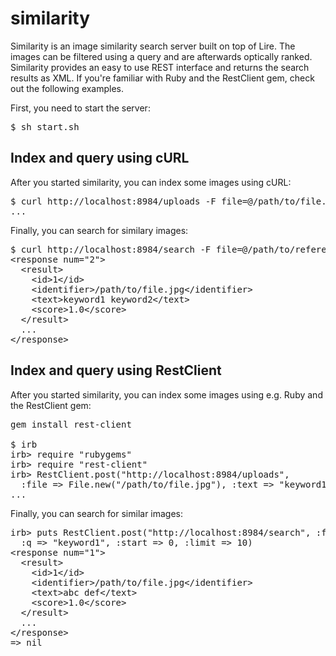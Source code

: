 
# similarity

Similarity is an image similarity search server built on top of Lire.
The images can be filtered using a query and are afterwards optically ranked.
Similarity provides an easy to use REST interface and returns the search results as XML.
If you're familiar with Ruby and the RestClient gem, check out the following examples.

First, you need to start the server:

<pre>
$ sh start.sh
</pre>

## Index and query using cURL

After you started similarity, you can index some images using cURL:

<pre>
$ curl http://localhost:8984/uploads -F file=@/path/to/file.jpg -F "text=keyword1 keyword2" -F id=1
...
</pre>

Finally, you can search for similary images:

<pre>
$ curl http://localhost:8984/search -F file=@/path/to/reference.jpg -F q=keyword1 -F start=0 -F limit=10
&lt;response num="2"&gt;
  &lt;result&gt;
    &lt;id&gt;1&lt;/id&gt;
    &lt;identifier&gt;/path/to/file.jpg&lt;/identifier&gt;
    &lt;text&gt;keyword1 keyword2&lt;/text&gt;
    &lt;score&gt;1.0&lt;/score&gt;
  &lt;/result&gt;
  ...
&lt;/response&gt;
</pre>

## Index and query using RestClient

After you started similarity, you can index some images using e.g. Ruby and the RestClient gem:

<pre>
gem install rest-client

$ irb
irb> require "rubygems"
irb> require "rest-client"
irb> RestClient.post("http://localhost:8984/uploads",
  :file => File.new("/path/to/file.jpg"), :text => "keyword1 keyword2 ...", :id => 1) 
...
</pre>

Finally, you can search for similar images:

<pre>
irb> puts RestClient.post("http://localhost:8984/search", :file => File.new("reference.jpg"),
  :q => "keyword1", :start => 0, :limit => 10)
&lt;response num="1"&gt;
  &lt;result&gt;
    &lt;id&gt;1&lt;/id&gt;
    &lt;identifier&gt;/path/to/file.jpg&lt;/identifier&gt;
    &lt;text&gt;abc def&lt;/text&gt;
    &lt;score&gt;1.0&lt;/score&gt;
  &lt;/result&gt;
  ...
&lt;/response&gt;
=> nil
</pre>

